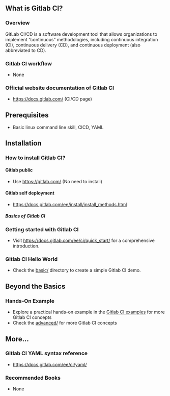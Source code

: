 ## What is Gitlab CI?

### Overview

GitLab CI/CD is a software development tool that allows organizations to implement “continuous” methodologies, including continuous integration (CI), continuous delivery (CD), and continuous deployment (also abbreviated to CD).

### Gitlab CI workflow

- None

### Official website documentation of Gitlab CI

- https://docs.gitlab.com/ (CI/CD page)

## Prerequisites

- Basic linux command line skill, CICD, YAML

## Installation

### How to install Gitlab CI?

#### Gitlab public

- Use https://gitlab.com/ (No need to install)

#### Gitlab self deployment

- https://docs.gitlab.com/ee/install/install_methods.html

##### Basics of Gitlab CI

### Getting started with Gitlab CI

- Visit https://docs.gitlab.com/ee/ci/quick_start/ for a comprehensive introduction.

### Gitlab CI Hello World

- Check the [basic/](./basic/) directory to create a simple Gitlab CI demo.

## Beyond the Basics

### Hands-On Example

- Explore a practical hands-on example in the [Gitlab CI examples](https://docs.gitlab.com/ee/ci/examples/) for more Gitlab CI concepts
- Check the [advanced/](./advanced//) for more Gitlab CI concepts

## More...

### Gitlab CI YAML syntax reference

- https://docs.gitlab.com/ee/ci/yaml/

### Recommended Books

- None

